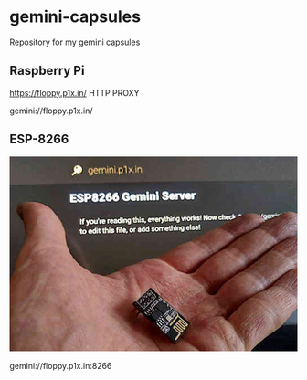 # gemini-capsules
Repository for my gemini capsules


## Raspberry Pi

https://floppy.p1x.in/ HTTP PROXY

gemini://floppy.p1x.in/

## ESP-8266

![Server](floppy.p1x.in/disk1/micro/img/server.jpg)

gemini://floppy.p1x.in:8266 
